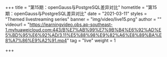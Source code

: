 +++
    title = "第15期：openGauss与PostgreSQL差异对比"
    hometitle = "第15期：openGauss与PostgreSQL差异对比"
    date = "2021-03-11"
    styles = "Themed livestreaming series"
    banner = "img/video/live15.png"
    author = ""
    videourl = "https://learningvideo.obs.ap-southeast-1.myhuaweicloud.com:443/B%E7%AB%99%E7%9B%B4%E6%92%AD%E5%BD%95%E6%92%AD/3.11%E5%88%98%E9%82%A6%E8%89%BA%E8%A7%86%E9%A2%91.mp4" 
    tag = "live"
    weight = 1

+++